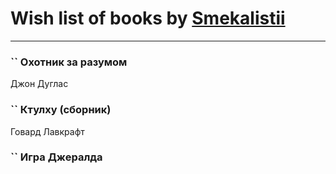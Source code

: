 # Wish list of books by [Smekalistii](http://vk.com/id86487125)
---

### `` Охотник за разумом
Джон Дуглас

### `` Ктулху (сборник)
Говард Лавкрафт

### `` Игра Джералда

